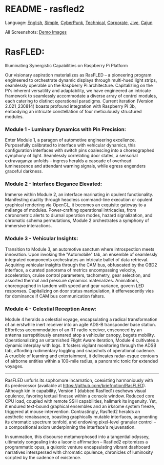 # README - rasfled2

Language: [English](https://github.com/briefnotion/rasfled2/blob/main/README.md), [Simple](https://github.com/briefnotion/rasfled2/blob/main/README.simple.md), [CyberPunk](https://github.com/briefnotion/rasfled2/blob/main/README.cyberpunk.md), [Technical](https://github.com/briefnotion/rasfled2/blob/main/README.technical.md), [Corporate](https://github.com/briefnotion/rasfled2/blob/main/README.corporate%20language.md), [Jive](https://github.com/briefnotion/rasfled2/blob/main/README.jive.md), [Cajun](https://github.com/briefnotion/rasfled2/blob/main/README.cajun.md)

All Screenshots: [Demo Images](https://github.com/briefnotion/rasfled2/tree/main/demo_images)

# RasFLED: 
Illuminating Synergistic Capabilities on Raspberry Pi Platform

Our visionary aspiration materializes as RasFLED – a pioneering program engineered to orchestrate dynamic displays through multi-hued light strips, seamlessly operable on the Raspberry Pi architecture. Capitalizing on the Pi's inherent versatility and adaptability, we have engineered an intricate framework to seamlessly accommodate a diverse array of control modules, each catering to distinct operational paradigms. Current iteration (Version 2.021_230814) boasts profound integration with Raspberry Pi 3b, embodying an intricate constellation of four meticulously structured modules.

### Module 1 - Luminary Dynamics with Pin Precision:
Enter Module 1, a paragon of automotive engineering excellence. Purposefully calibrated to interface with vehicular dynamics, this configuration interfaces with switch pins coalescing into a choreographed symphony of light. Seamlessly correlating door states, a sensorial extravaganza unfolds – ingress heralds a cascade of overhead luminescence and attendant warning signals, while egress engenders graceful darkness.

### Module 2 - Interface Elegance Elevated:
Immerse within Module 2, an interface marinating in opulent functionality. Manifesting duality through headless command-line execution or opulent graphical rendering via OpenGL, it becomes an exquisite gateway to a mélange of modules. Power-crafting operational intricacies, from chronometric alerts to diurnal operation modes, hazard signalization, and chromatic schema permutations, Module 2 orchestrates a symphony of immersive interactions.

### Module 3 - Vehicular Insights:
Transition to Module 3, an automotive sanctum where introspection meets innovation. Upon invoking the "Automobile" tab, an ensemble of seamlessly integrated components orchestrates an intricate ballet of data retrieval. Acquiring vehicular insights through the CAM bus, obfuscated by the OBD2 interface, a curated panorama of metrics encompassing velocity, acceleration, cruise control parameters, tachometry, gear selection, and assorted thermal and pressure dynamics materializes. Animations, choreographed in tandem with speed and gear variance, govern LED responses. Capitalizing on door status manipulation, it effervescently vies for dominance if CAM bus communication falters.

### Module 4 - Celestial Reception Anew:
Module 4 heralds a celestial voyage, encapsulating a radical transformation of an erstwhile inert receiver into an agile ADS-B transponder base station. Effortless accommodation of an RT radio receiver, ensconced by an antenna surreptitiously ensnared atop a vehicular canopy, begets mobility. Operationalizing an untarnished Flight Aware iteration, Module 4 cultivates a dynamic interplay with logs. It fosters vigilant monitoring through the ADSB tab, affording rudimentary toggling and snapshots of operational cadence. A crucible of learning and entertainment, it delineates radar-esque contours of airborne entities within a 100-mile radius, a panoramic tonic for extended voyages.

***

RasFLED unfurls its sophomore incarnation, coexisting harmoniously with its predecessor (available at https://github.com/briefnotion/RasFLED). Although kin in capability, Version 1 (dubbed Rasfled1) eschews visual opulence, favoring textual finesse within a console window. Reduced core CPU load, coupled with remote SSH capabilities, hallmark its ingenuity. Yet, it endured text-bound graphical ensembles and an irksome system freeze, triggered at mouse intervention. Contrastingly, Rasfled2 heralds an aesthetic renaissance, boasting graphically mutable interfaces, augmenting its chromatic spectrum tenfold, and endowing pixel-level granular control – a compositional axiom underpinning the interface's rejuvenation.

In summation, this discourse metamorphosed into a tangential odyssey, ultimately congealing into a laconic affirmation – Rasfled2 epitomizes a programmatic opus, a quixotic venture encapsulating vibrant dashboard narratives interspersed with chromatic opulence, chronicles of luminosity scripted by the cadence of existence.
